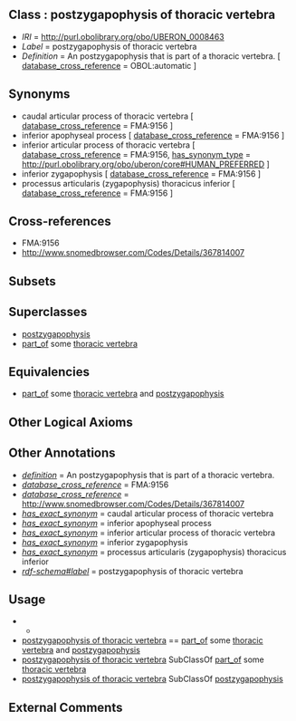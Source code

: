 
## Class : postzygapophysis of thoracic vertebra

 * *IRI* = http://purl.obolibrary.org/obo/UBERON_0008463
 * *Label* = postzygapophysis of thoracic vertebra
 * *Definition* = An postzygapophysis that is part of a thoracic vertebra. [ [database_cross_reference](../../ef/oboInOwl#hasDbXref.md) = OBOL:automatic ]

## Synonyms

 * caudal articular process of thoracic vertebra [ [database_cross_reference](../../ef/oboInOwl#hasDbXref.md) = FMA:9156 ]
 * inferior apophyseal process [ [database_cross_reference](../../ef/oboInOwl#hasDbXref.md) = FMA:9156 ]
 * inferior articular process of thoracic vertebra [ [database_cross_reference](../../ef/oboInOwl#hasDbXref.md) = FMA:9156, [has_synonym_type](../../pe/oboInOwl#hasSynonymType.md) = http://purl.obolibrary.org/obo/uberon/core#HUMAN_PREFERRED ]
 * inferior zygapophysis [ [database_cross_reference](../../ef/oboInOwl#hasDbXref.md) = FMA:9156 ]
 * processus articularis (zygapophysis) thoracicus inferior [ [database_cross_reference](../../ef/oboInOwl#hasDbXref.md) = FMA:9156 ]

## Cross-references

 * FMA:9156
 * http://www.snomedbrowser.com/Codes/Details/367814007

## Subsets


## Superclasses

 * [postzygapophysis](../../UBERON/80/UBERON_0001080.md)
 * [part_of](../../BFO/50/BFO_0000050.md) some [thoracic vertebra](../../UBERON/47/UBERON_0002347.md)

## Equivalencies

 * [part_of](../../BFO/50/BFO_0000050.md) some [thoracic vertebra](../../UBERON/47/UBERON_0002347.md) and [postzygapophysis](../../UBERON/80/UBERON_0001080.md)

## Other Logical Axioms


## Other Annotations

 * *[definition](../../IAO/15/IAO_0000115.md)* = An postzygapophysis that is part of a thoracic vertebra.
 * *[database_cross_reference](../../ef/oboInOwl#hasDbXref.md)* = FMA:9156
 * *[database_cross_reference](../../ef/oboInOwl#hasDbXref.md)* = http://www.snomedbrowser.com/Codes/Details/367814007
 * *[has_exact_synonym](../../ym/oboInOwl#hasExactSynonym.md)* = caudal articular process of thoracic vertebra
 * *[has_exact_synonym](../../ym/oboInOwl#hasExactSynonym.md)* = inferior apophyseal process
 * *[has_exact_synonym](../../ym/oboInOwl#hasExactSynonym.md)* = inferior articular process of thoracic vertebra
 * *[has_exact_synonym](../../ym/oboInOwl#hasExactSynonym.md)* = inferior zygapophysis
 * *[has_exact_synonym](../../ym/oboInOwl#hasExactSynonym.md)* = processus articularis (zygapophysis) thoracicus inferior
 * *[rdf-schema#label](../../el/rdf-schema#label.md)* = postzygapophysis of thoracic vertebra

## Usage

 * -
 * [postzygapophysis of thoracic vertebra](../../UBERON/63/UBERON_0008463.md) == [part_of](../../BFO/50/BFO_0000050.md) some [thoracic vertebra](../../UBERON/47/UBERON_0002347.md) and [postzygapophysis](../../UBERON/80/UBERON_0001080.md)
 * [postzygapophysis of thoracic vertebra](../../UBERON/63/UBERON_0008463.md) SubClassOf [part_of](../../BFO/50/BFO_0000050.md) some [thoracic vertebra](../../UBERON/47/UBERON_0002347.md)
 * [postzygapophysis of thoracic vertebra](../../UBERON/63/UBERON_0008463.md) SubClassOf [postzygapophysis](../../UBERON/80/UBERON_0001080.md)

## External Comments


